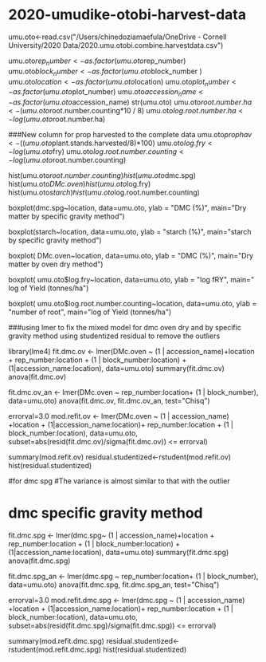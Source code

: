 # 2020-umudike-otobi-harvest-data
umu.oto<-read.csv("/Users/chinedoziamaefula/OneDrive - Cornell University/2020 Data/2020.umu.otobi.combine.harvestdata.csv")

umu.oto$rep_number<-as.factor(umu.oto$rep_number)
umu.oto$block_number <-as.factor(umu.oto$block_number )
umu.oto$location<-as.factor(umu.oto$location)
umu.oto$plot_number<-as.factor(umu.oto$plot_number)
umu.oto$accession_name<-as.factor(umu.oto$accession_name)
str(umu.oto)
umu.oto$root.number.ha <- (umu.oto$root.number.counting*10 / 8)
umu.oto$log.root.number.ha <-log(umu.oto$root.number.ha)

###New column for prop harvested to the complete data
umu.oto$prophav <- ((umu.oto$plant.stands.harvested/8)*100)
umu.oto$log.fry<-log(umu.oto$fry)
umu.oto$log.root.number.counting<-log(umu.oto$root.number.counting)

hist(umu.oto$root.number.counting)
hist(umu.oto$dmc.spg)
hist(umu.oto$DMc.oven)
hist(umu.oto$log.fry)
hist(umu.oto$starch)
hist(umu.oto$log.root.number.counting)


boxplot(dmc.spg~location, data=umu.oto,  ylab = "DMC (%)", main="Dry matter by specific gravity method")

boxplot(starch~location, data=umu.oto,  ylab = "starch (%)", main="starch by specific gravity method")

boxplot( DMc.oven~location, data=umu.oto, ylab = "DMC (%)", main="Dry matter by oven dry method")

boxplot( umu.oto$log.fry~location, data=umu.oto, ylab = "log fRY", main=" log of Yield (tonnes/ha")

boxplot( umu.oto$log.root.number.counting~location, data=umu.oto, ylab = "number of root", main="log of Yield (tonnes/ha")

###using lmer to fix the mixed model for dmc oven dry and by specific gravity method using studentized residual to remove the outliers

library(lme4)
fit.dmc.ov <- lmer(DMc.oven ~  (1 | accession_name)+location + rep_number:location  + (1 | block_number:location) +  (1|accession_name:location), data=umu.oto)
summary(fit.dmc.ov)
anova(fit.dmc.ov)

fit.dmc.ov_an <- lmer(DMc.oven ~ rep_number:location+ (1 | block_number), data=umu.oto)
anova(fit.dmc.ov, fit.dmc.ov_an, test="Chisq")

errorval=3.0
mod.refit.ov <- lmer(DMc.oven ~ (1 | accession_name) +location + (1|accession_name:location)+ rep_number:location +  (1 | block_number:location), data=umu.oto, subset=abs(resid(fit.dmc.ov)/sigma(fit.dmc.ov)) <= errorval)

summary(mod.refit.ov)
residual.studentized<-rstudent(mod.refit.ov)
hist(residual.studentized)

#for dmc spg
#The variance is almost similar to that with the outlier

# dmc specific gravity method
fit.dmc.spg <- lmer(dmc.spg~  (1 | accession_name)+location + rep_number:location  + (1 | block_number:location) +  (1|accession_name:location), data=umu.oto)
summary(fit.dmc.spg)
anova(fit.dmc.spg)

fit.dmc.spg_an <- lmer(dmc.spg ~ rep_number:location+ (1 | block_number), data=umu.oto)
anova(fit.dmc.spg, fit.dmc.spg_an, test="Chisq")

errorval=3.0
mod.refit.dmc.spg <- lmer(dmc.spg ~ (1 | accession_name) +location + (1|accession_name:location)+ rep_number:location +  (1 | block_number:location), data=umu.oto, subset=abs(resid(fit.dmc.spg)/sigma(fit.dmc.spg)) <= errorval)

summary(mod.refit.dmc.spg)
residual.studentized<-rstudent(mod.refit.dmc.spg)
hist(residual.studentized)

